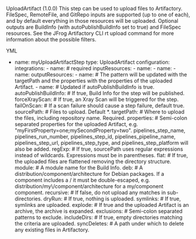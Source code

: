 UploadArtifact (1.0.0)
This step can be used to upload files to Artifactory. FileSpec, RemoteFile, and GitRepo inputs are supported (up to one of each), and by default everything in those resources will be uploaded. Optional outputs are BuildInfo (with autoPublishBuildInfo set to true) and FileSpec resources. See the JFrog Artifactory CLI rt upload command for more information about the possible filters.

YML
- name: myUploadArtifactStep
  type: UploadArtifact
  configuration:
    integrations:
      - name:             <Artifactory integration>  # required
    inputResources:
      - name:             <FileSpec resource>
      - name:             <RemoteFile resource>
      - name:             <GitRepo resource>
    outputResources:
      - name:             <FileSpec resource> # The pattern will be updated with the targetPath and the properties with the properties of the uploaded Artifact.
      - name:             <BuildInfo resource> # Updated if autoPublishBuildInfo is true.
    autoPublishBuildInfo: <Boolean> # If true, Build Info for the step will be published.
    forceXrayScan:        <Boolean> # If true, an Xray Scan will be triggered for the step.
    failOnScan:           <Boolean> # If a scan failure should cause a step failure, default true.
    sourcePath:           <string> # Files to upload. Default *.
    targetPath:           <string> # Where to upload the files, including repository name. Required.
    properties:           <string> # Semi-colon separated properties for the uploaded Artifact, e.g. "myFirstProperty=one;mySecondProperty=two". pipelines_step_name, pipelines_run_number, pipelines_step_id, pipelines_pipeline_name, pipelines_step_url, pipelines_step_type, and pipelines_step_platform will also be added.
    regExp:               <Boolean> # If true, sourcePath uses regular expressions instead of wildcards. Expressions must be in parentheses.
    flat:                 <Boolean> # If true, the uploaded files are flattened removing the directory structure.
    module:               <string> # A module name for the Build Info.
    deb:                  <string> # A distribution/component/architecture for Debian packages. If a component includes a / it must be double-escaped, e.g. distribution/my\\\/component/architecture for a my/component component.
    recursive:            <Boolean> # If false, do not upload any matches in sub-directories.
    dryRun:               <Boolean> # If true, nothing is uploaded.
    symlinks:             <Boolean> # If true, symlinks are uploaded.
    explode:              <Boolean> # If true and the uploaded Artifact is an archive, the archive is expanded.
    exclusions:           <string> # Semi-colon separated patterns to exclude.
    includeDirs:          <Boolean> # If true, empty directories matching the criteria are uploaded.
    syncDeletes:          <string> # A path under which to delete any existing files in Artifactory.
